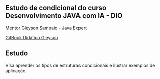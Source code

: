 ## Estudo de condicional do curso Desenvolvimento JAVA com IA - DIO

Mentor Gleyson Sampaio - Java Expert

[GitBook Didático Gleyson](https://glysns.gitbook.io/java-basico/controle-de-fluxo/estruturas-condicionais)


## Estudo

Visa aprender os tipos de estruturas condicionais e ilustrar exemplos de aplicação.

